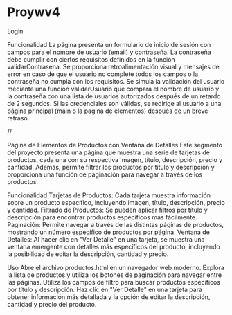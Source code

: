 # Proywv4

Login

Funcionalidad
La página presenta un formulario de inicio de sesión con campos para el nombre de usuario (email) y contraseña.
La contraseña debe cumplir con ciertos requisitos definidos en la función validarContrasena.
Se proporciona retroalimentación visual y mensajes de error en caso de que el usuario no complete todos los campos o la contraseña no cumpla con los requisitos.
Se simula la validación del usuario mediante una función validarUsuario que compara el nombre de usuario y la contraseña con una lista de usuarios autorizados después de un retardo de 2 segundos.
Si las credenciales son válidas, se redirige al usuario a una página principal (main o la pagina de elementos) después de un breve retraso.


//

Página de Elementos de Productos con Ventana de Detalles
Este segmento del proyecto presenta una página que muestra una serie de tarjetas de productos, cada una con su respectiva imagen, título, descripción, precio y cantidad. Además, permite filtrar los productos por título y descripción y proporciona una función de paginación para navegar a través de los productos.

Funcionalidad
Tarjetas de Productos: Cada tarjeta muestra información sobre un producto específico, incluyendo imagen, título, descripción, precio y cantidad.
Filtrado de Productos: Se pueden aplicar filtros por título y descripción para encontrar productos específicos más fácilmente.
Paginación: Permite navegar a través de las distintas páginas de productos, mostrando un número específico de productos por página.
Ventana de Detalles: Al hacer clic en "Ver Detalle" en una tarjeta, se muestra una ventana emergente con detalles más específicos del producto, incluyendo la posibilidad de editar la descripción, cantidad y precio.

Uso
Abre el archivo productos.html en un navegador web moderno.
Explora la lista de productos y utiliza los botones de paginación para navegar entre las páginas.
Utiliza los campos de filtro para buscar productos específicos por título y descripción.
Haz clic en "Ver Detalle" en una tarjeta para obtener información más detallada y la opción de editar la descripción, cantidad y precio del producto.

